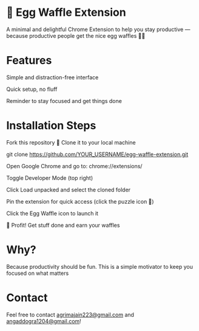 # 🧇 Egg Waffle Extension
A minimal and delightful Chrome Extension to help you stay productive — because productive people get the nice egg waffles 🍳✨

# Features
Simple and distraction-free interface

Quick setup, no fluff

Reminder to stay focused and get things done

# Installation Steps
Fork this repository 🍴
Clone it to your local machine

git clone https://github.com/YOUR_USERNAME/egg-waffle-extension.git

Open Google Chrome and go to:
chrome://extensions/

Toggle Developer Mode (top right)

Click Load unpacked and select the cloned folder

Pin the extension for quick access (click the puzzle icon 🔧)

Click the Egg Waffle icon to launch it

🧇 Profit! Get stuff done and earn your waffles

# Why?
Because productivity should be fun. This is a simple motivator to keep you focused on what matters

# Contact 
Feel free to contact agrimajain223@gmail.com and angaddogra1204@gmail.com!



